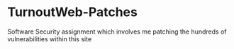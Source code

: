 # TurnoutWeb-Patches
Software Security assignment which involves me patching the hundreds of vulnerabilities within this site
